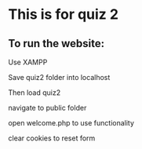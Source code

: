 # This is for quiz 2

## To run the website:

  Use XAMPP

  Save quiz2 folder into localhost

  Then load quiz2

  navigate to public folder

  open welcome.php to use functionality

  clear cookies to reset form
